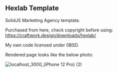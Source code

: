 ## Hexlab Template

SolidJS Marketing Agency template.

Purchased from here, check copyright before using:
https://craftwork.design/downloads/hexlab/

My own code licensed under 0BSD.

Rendered page looks like the below photo:

![localhost_3000_(iPhone 12 Pro) (2)](https://user-images.githubusercontent.com/11238136/234942623-16320a4b-8346-4a69-8344-2eb918aa6a11.png)
